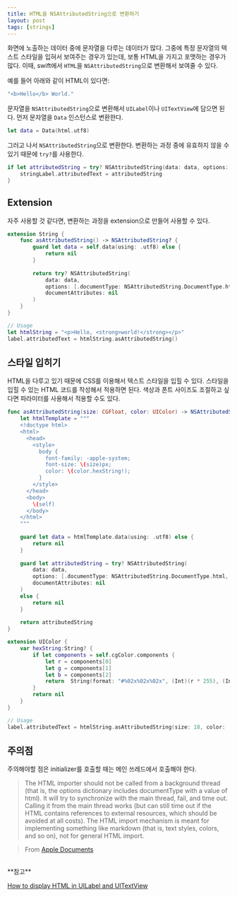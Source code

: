 ```yaml
---
title: HTML을 NSAttributedString으로 변환하기
layout: post
tags: [strings]
---
```


화면에 노출하는 데이터 중에 문자열을 다루는 데이터가 많다. 그중에 특정 문자열의 텍스트 스타일을 입혀서 보여주는 경우가 있는데, 보통 HTML을 가지고 포맷하는 경우가 많다. 이때, swift에서 ```HTML```을 ```NSAttributedString```으로 변환해서 보여줄 수 있다.

예를 들어 아래와 같이 HTML이 있다면:

```swift
"<b>Hello</b> World."
```

문자열을 ```NSAttributedString```으로 변환해서 ```UILabel```이나 ```UITextView```에 담으면 된다. 먼저 문자열을 ```Data``` 인스턴스로 변환한다.

```swift
let data = Data(html.utf8)
```

그러고 나서 ```NSAttributedString```으로 변환한다. 변환하는 과정 중에 유효하지 않을 수 있기 때문에 ```try?```를 사용한다.

```swift
if let attributedString = try? NSAttributedString(data: data, options: [.documentType: NSAttributedString.DocumentType.html, .characterEncoding: String.Encoding.utf8.rawValue], documentAttributes: nil) {
    stringLabel.attributedText = attributedString
}
```

## Extension
자주 사용할 것 같다면, 변환하는 과정을 extension으로 만들어 사용할 수 있다.

```swift
extension String {
    func asAttributedString() -> NSAttributedString? {
        guard let data = self.data(using: .utf8) else {
            return nil
        }
		
        return try? NSAttributedString(
            data: data,
            options: [.documentType: NSAttributedString.DocumentType.html, .characterEncoding: String.Encoding.utf8.rawValue],
            documentAttributes: nil
        )
    }
}

// Usage
let htmlString = "<p>Hello, <strong>world!</strong></p>"
label.attributedText = htmlString.asAttributedString()
```

## 스타일 입히기
HTML을 다루고 있기 때문에 CSS를 이용해서 텍스트 스타일을 입힐 수 있다. 스타일을 입힐 수 있는 HTML 코드를 작성해서 적용하면 된다. 색상과 폰트 사이즈도 조절하고 싶다면 파라미터를 사용해서 적용할 수도 있다.

```swift
func asAttributedString(size: CGFloat, color: UIColor) -> NSAttributedString? {
    let htmlTemplate = """
    <!doctype html>
    <html>
      <head>
        <style>
          body {
            font-family: -apple-system;
            font-size: \(size)px;
            color: \(color.hexString!);
          }
        </style>
      </head>
      <body>
        \(self)
      </body>
    </html>
    """
    
    guard let data = htmlTemplate.data(using: .utf8) else {
        return nil
    }
    
    guard let attributedString = try? NSAttributedString(
        data: data,
        options: [.documentType: NSAttributedString.DocumentType.html, .characterEncoding: String.Encoding.utf8.rawValue],
        documentAttributes: nil
    )
    else {
        return nil
    }
    
    return attributedString
}

extension UIColor {
    var hexString:String? {
        if let components = self.cgColor.components {
            let r = components[0]
            let g = components[1]
            let b = components[2]
            return  String(format: "#%02x%02x%02x", (Int)(r * 255), (Int)(g * 255), (Int)(b * 255))
        }
        return nil
    }
}

// Usage
label.attributedText = htmlString.asAttributedString(size: 18, color: .systemBlue)

```

## 주의점
주의해야할 점은 initializer를 호출할 때는 메인 쓰레드에서 호출해야 한다.

> The HTML importer should not be called from a background thread (that is, the options dictionary includes documentType with a value of html). It will try to synchronize with the main thread, fail, and time out. Calling it from the main thread works (but can still time out if the HTML contains references to external resources, which should be avoided at all costs). The HTML import mechanism is meant for implementing something like markdown (that is, text styles, colors, and so on), not for general HTML import.

> From [Apple Documents](https://developer.apple.com/documentation/foundation/nsattributedstring/1524613-init)

<br>
**참고**

[How to display HTML in UILabel and UITextView](https://sarunw.com/posts/how-to-display-html-in-uilabel-and-uitextview/)